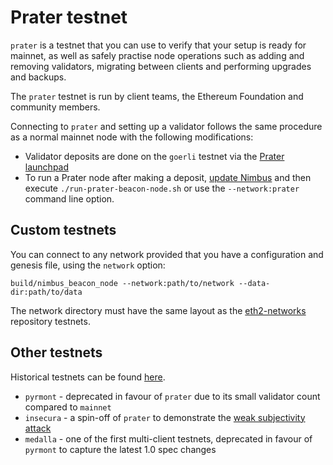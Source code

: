 # Prater testnet

`prater` is a testnet that you can use to verify that your setup is ready for mainnet, as well as safely practise node operations such as adding and removing validators, migrating between clients and performing upgrades and backups.

The `prater` testnet is run by client teams, the Ethereum Foundation and community members.

Connecting to `prater` and setting up a validator follows the same procedure as a normal mainnet node with the following modifications:

* Validator deposits are done on the `goerli` testnet via the [Prater launchpad](https://prater.launchpad.ethereum.org/en/)
* To run a Prater node after making a deposit, [update Nimbus](./keep-updated.md) and then execute `./run-prater-beacon-node.sh` or use the `--network:prater` command line option.

## Custom testnets

You can connect to any network provided that you have a configuration and genesis file, using the `network` option:

```
build/nimbus_beacon_node --network:path/to/network --data-dir:path/to/data
```

The network directory must have the same layout as the [eth2-networks](https://github.com/eth-clients/eth2-networks) repository testnets.

## Other testnets

Historical testnets can be found [here](https://github.com/eth-clients/eth2-networks).

* `pyrmont` - deprecated in favour of `prater` due to its small validator count compared to `mainnet`
* `insecura` - a spin-off of `prater` to demonstrate the [weak subjectivity attack](https://ethresear.ch/t/insecura-my-consensus-for-the-pyrmont-network)
* `medalla` - one of the first multi-client testnets, deprecated in favour of `pyrmont` to capture the latest 1.0 spec changes
